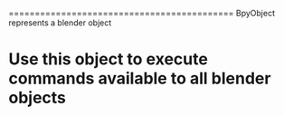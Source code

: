 ===========================================
BpyObject represents a blender object 

Use this object to execute commands available to all blender objects
===========================================